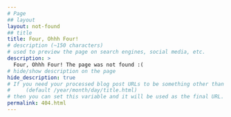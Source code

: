 ```yaml
---
# Page
## layout
layout: not-found
## title
title: Four, Ohhh Four!
# description (~150 characters)
# used to preview the page on search engines, social media, etc.
description: >
  Four, Ohhh Four! The page was not found :(
# hide/show description on the page
hide_description: true
# If you need your processed blog post URLs to be something other than the site-wide style 
#     (default /year/month/day/title.html)
# then you can set this variable and it will be used as the final URL.
permalink: 404.html
---
```

